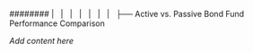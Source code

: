 ######## |   |   |   |   |   |   |   ├── Active vs. Passive Bond Fund Performance Comparison

*Add content here*